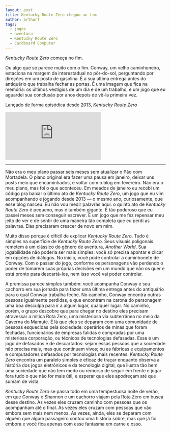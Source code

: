 ```yaml
---
layout: post
title: Kentucky Route Zero chegou ao fim
author: arthurf
tags:
  - jogos
  - aventura
  - Kentucky Route Zero
  - Cardboard Computer
---
```


*Kentucky Route Zero* começa no fim.

Ou algo que se parece muito com o fim. Conway, um velho caminhoneiro, estaciona na margem da interestadual no pôr-do-sol, perguntando por direções em um posto de gasolina. É a sua última entrega antes do antiquário que trabalha fechar as portas. É uma imagem que fica na memória: os últimos vestígios de um dia e de um trabalho, e um jogo que eu aguardei sua conclusão por anos depois de vê-la primeira vez.

Lançado de forma episódica desde 2013, *Kentucky Route Zero* 


<iframe class="full-width" src="https://www.youtube.com/embed/pzXtmls1kFo" frameborder="0" allow="accelerometer; autoplay; clipboard-write; encrypted-media; gyroscope; picture-in-picture" allowfullscreen></iframe>


***

Não era o meu plano passar seis meses sem atualizar o Pão com Mortadela. O plano original era fazer uma pausa em janeiro, deixar uns posts meio que encaminhados, e voltar com o blog em fevereiro. Não era o meu plano, mas foi o que aconteceu. Em meados de janeiro eu recebi um código pra baixar o último ato de _Kentucky Route Zero_, um jogo que eu vim acompanhando e jogando desde 2013 — o mesmo ano, curiosamente, que esse blog nasceu. Eu não vou medir palavras aqui: o quinto ato de _Kentucky Route Zero_ é pequeno, mas é também gigante. É tão poderoso que eu passei meses sem conseguir escrever. É um jogo que me fez repensar meu jeito de ver e de sentir de uma maneira tão completa que eu perdi as palavras. Elas precisaram crescer de novo em mim.

Muito disso porque é difícil de explicar _Kentucky Route Zero_. Tudo é simples na superfície de _Kentucky Route Zero_. Seus visuais poligonais remetem à um clássico do gênero de aventura, _Another World_. Sua jogabilidade não poderia ser mais simples: você só precisa apontar e clicar em opções de diálogos. No início, você pode controlar a caminhonete de Conway. Com o passar do jogo, conforme os personagens vão perdendo o poder de tomarem suas próprias decisões em um mundo que não os quer e está pronto para descartá-los, nem isso você vai poder controlar.

A premissa parece simples também: você acompanha Conway e seu cachorro em sua jornada para fazer uma última entrega antes do antiquário para o qual Conway trabalha feche. No caminho, Conway encontra outras pessoas igualmente perdidas, e que encontram na carona do personagem uma boa desculpa para ir a algum lugar, qualquer lugar. No caminho, porém, o grupo descobre que para chegar no destino eles precisam atravessar a mítica Rota Zero, uma misteriosa via subterrânea no meio da Caverna do Mamute. É lá que eles se deparam com uma comunidade de pessoas esquecidas pela sociedade: operários de minas que foram fechadas, funcionários de empresas falidas e compradas por uma misteriosa corporação, ou técnicos de tecnologias defasadas. Esse é um jogo de defasados e de descartados: sejam essas pessoas que a sociedade não precisa mais, mas que continuam vivos; ou as fábricas e equipamentos e computadores defasados por tecnologias mais recentes. _Kentucky Route Zero_ encontra um paralelo simples e eficaz de traçar enquanto observa a história dos jogos eletrônicos e da tecnologia digital, que ilustra tão bem uma sociedade que não tem medo ou remorso de seguir em frente e jogar fora tudo o que não for mais útil, e esperar que eles apodreçam até que sumam de vista.

_Kentucky Route Zero_ se passa todo em uma tempestuosa noite de verão, em que Conway e Shannon e um cachorro viajam pela Rota Zero em busca desse destino. As vezes eles cruzam caminho com pessoas que os acompanham até o final. As vezes eles cruzam com pessoas que vão embora sem mais nem menos. As vezes, ainda, eles se deparam com alguém que algum passageiro contou uma história sobre, mas que já foi embora e você fica apenas com esse fantasma em carne e osso.
